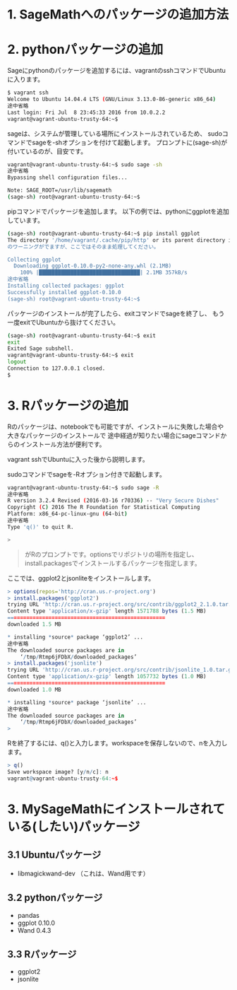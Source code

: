 # 1. SageMathへのパッケージの追加方法

# 2. pythonパッケージの追加
Sageにpythonのパッケージを追加するには、vagrantのsshコマンドでUbuntuに入ります。

```bash
$ vagrant ssh
Welcome to Ubuntu 14.04.4 LTS (GNU/Linux 3.13.0-86-generic x86_64)
途中省略
Last login: Fri Jul  8 23:45:33 2016 from 10.0.2.2
vagrant@vagrant-ubuntu-trusty-64:~$ 
```

sageは、システムが管理している場所にインストールされているため、
sudoコマンドでsageを-shオプションを付けて起動します。
プロンプトに(sage-sh)が付いているのが、目安です。
```bash
vagrant@vagrant-ubuntu-trusty-64:~$ sudo sage -sh
途中省略
Bypassing shell configuration files...

Note: SAGE_ROOT=/usr/lib/sagemath
(sage-sh) root@vagrant-ubuntu-trusty-64:~$
```

pipコマンドでパッケージを追加します。
以下の例では、pythonにggplotを追加しています。

```bash
(sage-sh) root@vagrant-ubuntu-trusty-64:~$ pip install ggplot
The directory '/home/vagrant/.cache/pip/http' or its parent directory is not owned by the current user and the cache has been disabled. Please check the permissions and owner of that directory. If executing pip with sudo, you may want sudo's -H flag.
のワーニングがでますが、ここではそのまま処理してください。

Collecting ggplot
  Downloading ggplot-0.10.0-py2-none-any.whl (2.1MB)
    100% |████████████████████████████████| 2.1MB 357kB/s 
途中省略
Installing collected packages: ggplot
Successfully installed ggplot-0.10.0
(sage-sh) root@vagrant-ubuntu-trusty-64:~$ 
```

パッケージのインストールが完了したら、exitコマンドでsageを終了し、
もう一度exitでUbuntuから抜けてください。
```bash
(sage-sh) root@vagrant-ubuntu-trusty-64:~$ exit
exit
Exited Sage subshell.
vagrant@vagrant-ubuntu-trusty-64:~$ exit
logout
Connection to 127.0.0.1 closed.
$ 
```

# 3. Rパッケージの追加
Rのパッケージは、notebookでも可能ですが、インストールに失敗した場合や大きなパッケージのインストールで
途中経過が知りたい場合にsageコマンドからのインストール方法が便利です。

vagrant sshでUbuntuに入った後から説明します。

sudoコマンドでsageを-Rオプション付きで起動します。
```bash
vagrant@vagrant-ubuntu-trusty-64:~$ sudo sage -R
途中省略
R version 3.2.4 Revised (2016-03-16 r70336) -- "Very Secure Dishes"
Copyright (C) 2016 The R Foundation for Statistical Computing
Platform: x86_64-pc-linux-gnu (64-bit)
途中省略
Type 'q()' to quit R.

> 
```

> がRのプロンプトです。optionsでリポジトリの場所を指定し、
install.packagesでインストールするパッケージを指定します。

ここでは、ggplot2とjsonliteをインストールします。
```R
> options(repos='http://cran.us.r-project.org')
> install.packages('ggplot2')
trying URL 'http://cran.us.r-project.org/src/contrib/ggplot2_2.1.0.tar.gz'
Content type 'application/x-gzip' length 1571788 bytes (1.5 MB)
==================================================
downloaded 1.5 MB

* installing *source* package ‘ggplot2’ ...
途中省略
The downloaded source packages are in
	‘/tmp/Rtmp6jFDbX/downloaded_packages’
> install.packages('jsonlite')
trying URL 'http://cran.us.r-project.org/src/contrib/jsonlite_1.0.tar.gz'
Content type 'application/x-gzip' length 1057732 bytes (1.0 MB)
==================================================
downloaded 1.0 MB

* installing *source* package ‘jsonlite’ ...
途中省略
The downloaded source packages are in
	‘/tmp/Rtmp6jFDbX/downloaded_packages’
>
```

Rを終了するには、q()と入力します。workspaceを保存しないので、nを入力します。

```R
> q()
Save workspace image? [y/n/c]: n
vagrant@vagrant-ubuntu-trusty-64:~$
```

# 3. MySageMathにインストールされている(したい)パッケージ

## 3.1 Ubuntuパッケージ

- libmagickwand-dev	（これは、Wand用です）

## 3.2 pythonパッケージ

- pandas 
- ggplot 0.10.0
- Wand 0.4.3

## 3.3 Rパッケージ

- ggplot2
- jsonlite
